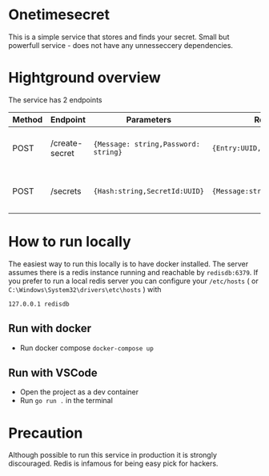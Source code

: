 # Onetimesecret

This is a simple service that stores and finds your secret.
Small but powerfull service - does not have any unnesseccery dependencies.

# Hightground overview

The service has 2 endpoints

|Method|Endpoint|Parameters|Response|Description|
|------|--------------|------------------------------------|---------------------------------|------------------------------------------|
|POST  |/create-secret|`{Message: string,Password: string}`|`{Entry:UUID,Expires:Datetime}}`|Saves a secret in DB for 20min             |
|POST  |/secrets      |`{Hash:string,SecretId:UUID}`       |`{Message:string}`              |Extracts and deletes the secret from the DB|

# How to run locally

The easiest way to run this locally is to have docker installed. The server assumes there is a
redis instance running and reachable by `redisdb:6379`. If you prefer to run a local redis server
you can configure your `/etc/hosts` ( or `C:\Windows\System32\drivers\etc\hosts` ) with
```
127.0.0.1 redisdb
```


## Run with docker

* Run docker compose `docker-compose up`

## Run with VSCode

* Open the project as a dev container
* Run `go run .` in the terminal

# Precaution

Although possible to run this service in production it is strongly discouraged. Redis is infamous for being easy pick for hackers.